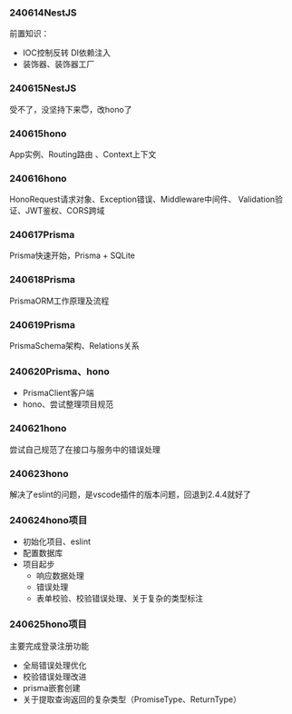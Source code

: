 ### 240614NestJS
前置知识：
- IOC控制反转 DI依赖注入
- 装饰器、装饰器工厂

### 240615NestJS
受不了，没坚持下来😇，改hono了

### 240615hono
App实例、Routing路由 、Context上下文

### 240616hono
HonoRequest请求对象、Exception错误、Middleware中间件、
Validation验证、JWT鉴权、CORS跨域

### 240617Prisma
Prisma快速开始，Prisma + SQLite

### 240618Prisma
PrismaORM工作原理及流程

### 240619Prisma
PrismaSchema架构、Relations关系

### 240620Prisma、hono
- PrismaClient客户端
- hono、尝试整理项目规范

### 240621hono
尝试自己规范了在接口与服务中的错误处理

### 240623hono
解决了eslint的问题，是vscode插件的版本问题，回退到2.4.4就好了

### 240624hono项目
- 初始化项目、eslint
- 配置数据库
- 项目起步
	- 响应数据处理
	- 错误处理
	- 表单校验、校验错误处理、关于复杂的类型标注

### 240625hono项目
主要完成登录注册功能
- 全局错误处理优化
- 校验错误处理改进
- prisma嵌套创建
- 关于提取查询返回的复杂类型（PromiseType、ReturnType）